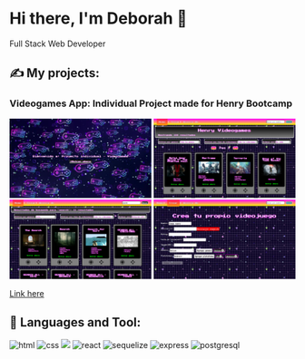 # Hi there, I'm Deborah 👋

Full Stack Web Developer

## ✍️ My projects:

### Videogames App: Individual Project made for Henry Bootcamp
<p align="left">
  <img
    src="https://github.com/deborahKollman/deborahKollman/blob/main/landing.png"
    alt="Landing page"
    style="width:250px" />
  <img
    src="https://github.com/deborahKollman/deborahKollman/blob/main/home.png"
    alt="Home page"
    style="width:250px" /> 
  <img
    src="https://github.com/deborahKollman/deborahKollman/blob/main/search.png"
    alt="Search and filter"
    style="width:250px" />
  <img
    src="https://github.com/deborahKollman/deborahKollman/blob/main/create.png"
    alt="Creation page"
    style="width:250px" />
</p>

<a href="https://videogames-pi.vercel.app"><p>Link here</p></a>
  
## 📖 Languages and Tool: 


<p align="left">
  <img src="https://cdn.icon-icons.com/icons2/2107/PNG/128/file_type_html_icon_130541.png" alt="html"/>
  <img src="https://cdn.icon-icons.com/icons2/2790/PNG/128/css_filetype_icon_177544.png" alt="css"/>
  <img src="https://cdn.icon-icons.com/icons2/2415/PNG/128/nodejs_original_wordmark_logo_icon_146412.png" alt"node js"/>
  <img src="https://cdn.icon-icons.com/icons2/2415/PNG/128/react_original_wordmark_logo_icon_146375.png" alt="react"/>
  <img src="https://cdn.icon-icons.com/icons2/2415/PNG/128/sequelize_original_wordmark_logo_icon_146349.png" alt="sequelize"/>
  <img src"https://cdn.icon-icons.com/icons2/2415/PNG/512/express_original_wordmark_logo_icon_146528.png"  alt="express"/>
    <img src="https://cdn.icon-icons.com/icons2/2415/PNG/128/postgresql_original_wordmark_logo_icon_146392.png" alt="postgresql"/>
</p>

<!--
**deborahKollman/deborahKollman** is a ✨ _special_ ✨ repository because its `README.md` (this file) appears on your GitHub profile.

Here are some ideas to get you started:

- 🔭 I’m currently working on ...
- 🌱 I’m currently learning ...
- 👯 I’m looking to collaborate on ...
- 🤔 I’m looking for help with ...
- 💬 Ask me about ...
- 📫 How to reach me: ...
- 😄 Pronouns: ...
- ⚡ Fun fact: ...
-->
